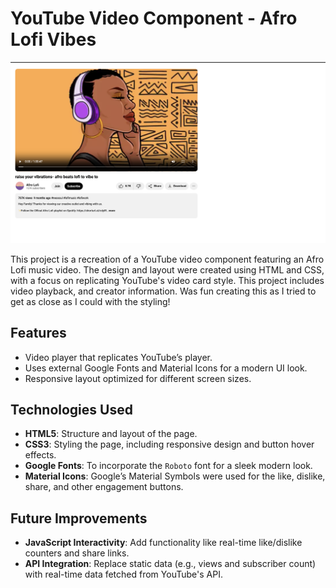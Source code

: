 # YouTube Video Component - Afro Lofi Vibes

![YouTube Video Component Screenshot](./docs/images/youtube-card-screenshot.png)

This project is a recreation of a YouTube video component featuring an Afro Lofi music video. The design and layout were created using HTML and CSS, with a focus on replicating YouTube's video card style. This project includes video playback, and creator information. Was fun creating this as I tried to get as close as I could with the styling!

## Features

- Video player that replicates YouTube’s player.
- Uses external Google Fonts and Material Icons for a modern UI look.
- Responsive layout optimized for different screen sizes.

## Technologies Used

- **HTML5**: Structure and layout of the page.
- **CSS3**: Styling the page, including responsive design and button hover effects.
- **Google Fonts**: To incorporate the `Roboto` font for a sleek modern look.
- **Material Icons**: Google’s Material Symbols were used for the like, dislike, share, and other engagement buttons.

## Future Improvements

- **JavaScript Interactivity**: Add functionality like real-time like/dislike counters and share links.
- **API Integration**: Replace static data (e.g., views and subscriber count) with real-time data fetched from YouTube's API.
